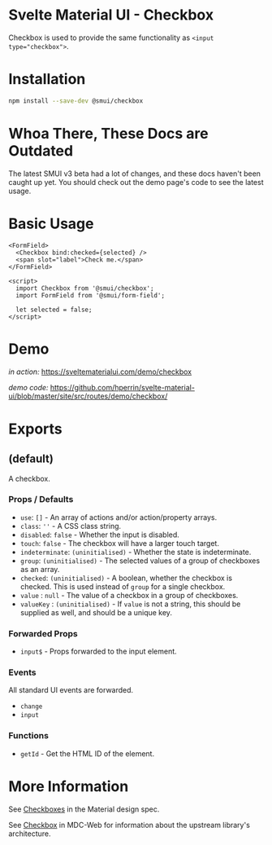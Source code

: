 # Svelte Material UI - Checkbox

Checkbox is used to provide the same functionality as `<input type="checkbox">`.

# Installation

```sh
npm install --save-dev @smui/checkbox
```

# Whoa There, These Docs are Outdated

The latest SMUI v3 beta had a lot of changes, and these docs haven't been caught up yet. You should check out the demo page's code to see the latest usage.

# Basic Usage

```svelte
<FormField>
  <Checkbox bind:checked={selected} />
  <span slot="label">Check me.</span>
</FormField>

<script>
  import Checkbox from '@smui/checkbox';
  import FormField from '@smui/form-field';

  let selected = false;
</script>
```

# Demo

_in action:_ https://sveltematerialui.com/demo/checkbox

_demo code:_ https://github.com/hperrin/svelte-material-ui/blob/master/site/src/routes/demo/checkbox/

# Exports

## (default)

A checkbox.

### Props / Defaults

- `use`: `[]` - An array of actions and/or action/property arrays.
- `class`: `''` - A CSS class string.
- `disabled`: `false` - Whether the input is disabled.
- `touch`: `false` - The checkbox will have a larger touch target.
- `indeterminate`: `(uninitialised)` - Whether the state is indeterminate.
- `group`: `(uninitialised)` - The selected values of a group of checkboxes as an array.
- `checked`: `(uninitialised)` - A boolean, whether the checkbox is checked. This is used instead of `group` for a single checkbox.
- `value` : `null` - The value of a checkbox in a group of checkboxes.
- `valueKey` : `(uninitialised)` - If `value` is not a string, this should be supplied as well, and should be a unique key.

### Forwarded Props

- `input$` - Props forwarded to the input element.

### Events

All standard UI events are forwarded.

- `change`
- `input`

### Functions

- `getId` - Get the HTML ID of the element.

# More Information

See [Checkboxes](https://material.io/components/checkboxes) in the Material design spec.

See [Checkbox](https://github.com/material-components/material-components-web/tree/v10.0.0/packages/mdc-checkbox) in MDC-Web for information about the upstream library's architecture.
